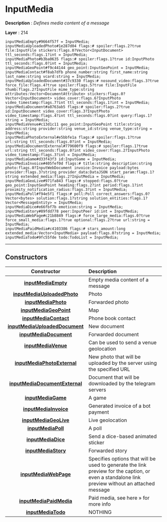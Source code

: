 # InputMedia

**Description** : *Defines media content of a message*

**Layer** : 214

```tl
inputMediaEmpty#9664f57f = InputMedia;
inputMediaUploadedPhoto#1e287d04 flags:# spoiler:flags.2?true file:InputFile stickers:flags.0?Vector<InputDocument> ttl_seconds:flags.1?int = InputMedia;
inputMediaPhoto#b3ba0635 flags:# spoiler:flags.1?true id:InputPhoto ttl_seconds:flags.0?int = InputMedia;
inputMediaGeoPoint#f9c44144 geo_point:InputGeoPoint = InputMedia;
inputMediaContact#f8ab7dfb phone_number:string first_name:string last_name:string vcard:string = InputMedia;
inputMediaUploadedDocument#37c9330 flags:# nosound_video:flags.3?true force_file:flags.4?true spoiler:flags.5?true file:InputFile thumb:flags.2?InputFile mime_type:string attributes:Vector<DocumentAttribute> stickers:flags.0?Vector<InputDocument> video_cover:flags.6?InputPhoto video_timestamp:flags.7?int ttl_seconds:flags.1?int = InputMedia;
inputMediaDocument#a8763ab5 flags:# spoiler:flags.2?true id:InputDocument video_cover:flags.3?InputPhoto video_timestamp:flags.4?int ttl_seconds:flags.0?int query:flags.1?string = InputMedia;
inputMediaVenue#c13d1c11 geo_point:InputGeoPoint title:string address:string provider:string venue_id:string venue_type:string = InputMedia;
inputMediaPhotoExternal#e5bbfe1a flags:# spoiler:flags.1?true url:string ttl_seconds:flags.0?int = InputMedia;
inputMediaDocumentExternal#779600f9 flags:# spoiler:flags.1?true url:string ttl_seconds:flags.0?int video_cover:flags.2?InputPhoto video_timestamp:flags.3?int = InputMedia;
inputMediaGame#d33f43f3 id:InputGame = InputMedia;
inputMediaInvoice#405fef0d flags:# title:string description:string photo:flags.0?InputWebDocument invoice:Invoice payload:bytes provider:flags.3?string provider_data:DataJSON start_param:flags.1?string extended_media:flags.2?InputMedia = InputMedia;
inputMediaGeoLive#971fa843 flags:# stopped:flags.0?true geo_point:InputGeoPoint heading:flags.2?int period:flags.1?int proximity_notification_radius:flags.3?int = InputMedia;
inputMediaPoll#f94e5f1 flags:# poll:Poll correct_answers:flags.0?Vector<bytes> solution:flags.1?string solution_entities:flags.1?Vector<MessageEntity> = InputMedia;
inputMediaDice#e66fbf7b emoticon:string = InputMedia;
inputMediaStory#89fdd778 peer:InputPeer id:int = InputMedia;
inputMediaWebPage#c21b8849 flags:# force_large_media:flags.0?true force_small_media:flags.1?true optional:flags.2?true url:string = InputMedia;
inputMediaPaidMedia#c4103386 flags:# stars_amount:long extended_media:Vector<InputMedia> payload:flags.0?string = InputMedia;
inputMediaTodo#9fc55fde todo:TodoList = InputMedia;
```

---

## Constructors

| Constructor | Description |
| :---: | :--- |
| [**inputMediaEmpty**](constructor/inputMediaEmpty) | Empty media content of a message |
| [**inputMediaUploadedPhoto**](constructor/inputMediaUploadedPhoto) | Photo |
| [**inputMediaPhoto**](constructor/inputMediaPhoto) | Forwarded photo |
| [**inputMediaGeoPoint**](constructor/inputMediaGeoPoint) | Map |
| [**inputMediaContact**](constructor/inputMediaContact) | Phone book contact |
| [**inputMediaUploadedDocument**](constructor/inputMediaUploadedDocument) | New document |
| [**inputMediaDocument**](constructor/inputMediaDocument) | Forwarded document |
| [**inputMediaVenue**](constructor/inputMediaVenue) | Can be used to send a venue geolocation |
| [**inputMediaPhotoExternal**](constructor/inputMediaPhotoExternal) | New photo that will be uploaded by the server using the specified URL |
| [**inputMediaDocumentExternal**](constructor/inputMediaDocumentExternal) | Document that will be downloaded by the telegram servers |
| [**inputMediaGame**](constructor/inputMediaGame) | A game |
| [**inputMediaInvoice**](constructor/inputMediaInvoice) | Generated invoice of a bot payment |
| [**inputMediaGeoLive**](constructor/inputMediaGeoLive) | Live geolocation |
| [**inputMediaPoll**](constructor/inputMediaPoll) | A poll |
| [**inputMediaDice**](constructor/inputMediaDice) | Send a dice-based animated sticker |
| [**inputMediaStory**](constructor/inputMediaStory) | Forwarded story |
| [**inputMediaWebPage**](constructor/inputMediaWebPage) | Specifies options that will be used to generate the link preview for the caption, or even a standalone link preview without an attached message |
| [**inputMediaPaidMedia**](constructor/inputMediaPaidMedia) | Paid media, see here » for more info |
| [**inputMediaTodo**](constructor/inputMediaTodo) | NOTHING |